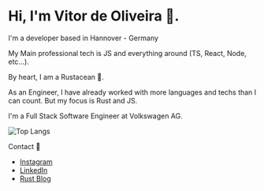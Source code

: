 
<!--
**vitordeoliveira/vitordeoliveira** is a ✨ _special_ ✨ repository because its `README.md` (this file) appears on your GitHub profile.

Here are some ideas to get you started:

- 🔭 I’m currently working on ...
- 🌱 I’m currently learning ...
- 👯 I’m looking to collaborate on ...
- 🤔 I’m looking for help with ...
- 💬 Ask me about ...
- 📫 How to reach me: ...
- 😄 Pronouns: ...
- ⚡ Fun fact: ...
-->

# Hi, I'm Vitor de Oliveira 🦀.
I'm a developer based in Hannover - Germany

My Main professional tech is JS and everything around (TS, React, Node, etc...).

By heart, I am a Rustacean 🦀.

As an Engineer, I have already worked with more languages and techs than I can count. But my focus is Rust and JS.

I'm a Full Stack Software Engineer at Volkswagen AG.


  ![Top Langs](https://github-readme-stats.vercel.app/api/top-langs/?username=vitordeoliveira&theme=calm&hide=jupyter%20notebook&layout=compact&langs_count=6)

Contact 🤝

- [Instagram](https://www.instagram.com/vitor_olive_/)
- [LinkedIn](https://www.linkedin.com/in/vitor-de-oliveira)
- [Rust Blog](https://vitor.ws)
